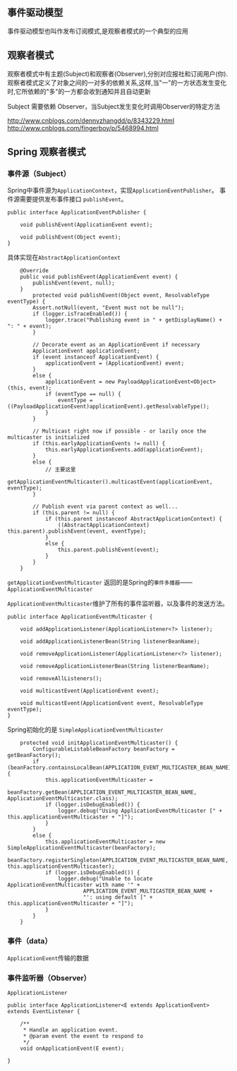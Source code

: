 ## 事件驱动模型
事件驱动模型也叫作发布订阅模式,是观察者模式的一个典型的应用

## 观察者模式
观察者模式中有主题(Subject)和观察者(Observer),分别对应报社和订阅用户(你).观察者模式定义了对象之间的一对多的依赖关系,这样,当"一"的一方状态发生变化时,它所依赖的"多"的一方都会收到通知并且自动更新

Subject 需要依赖 Observer，当Subject发生变化时调用Observer的特定方法

http://www.cnblogs.com/dennyzhangdd/p/8343229.html
http://www.cnblogs.com/fingerboy/p/5468994.html

## Spring 观察者模式

### 事件源（Subject）
Spring中事件源为`ApplicationContext`，实现`ApplicationEventPublisher`。
事件源需要提供发布事件接口  `publishEvent`。
```
public interface ApplicationEventPublisher {

	void publishEvent(ApplicationEvent event);
	
	void publishEvent(Object event);
}
```
具体实现在`AbstractApplicationContext`
```
	@Override
	public void publishEvent(ApplicationEvent event) {
		publishEvent(event, null);
	}
		protected void publishEvent(Object event, ResolvableType eventType) {
		Assert.notNull(event, "Event must not be null");
		if (logger.isTraceEnabled()) {
			logger.trace("Publishing event in " + getDisplayName() + ": " + event);
		}

		// Decorate event as an ApplicationEvent if necessary
		ApplicationEvent applicationEvent;
		if (event instanceof ApplicationEvent) {
			applicationEvent = (ApplicationEvent) event;
		}
		else {
			applicationEvent = new PayloadApplicationEvent<Object>(this, event);
			if (eventType == null) {
				eventType = ((PayloadApplicationEvent)applicationEvent).getResolvableType();
			}
		}

		// Multicast right now if possible - or lazily once the multicaster is initialized
		if (this.earlyApplicationEvents != null) {
			this.earlyApplicationEvents.add(applicationEvent);
		}
		else {
		    // 主要这里
			getApplicationEventMulticaster().multicastEvent(applicationEvent, eventType);
		}

		// Publish event via parent context as well...
		if (this.parent != null) {
			if (this.parent instanceof AbstractApplicationContext) {
				((AbstractApplicationContext) this.parent).publishEvent(event, eventType);
			}
			else {
				this.parent.publishEvent(event);
			}
		}
	}
```
`getApplicationEventMulticaster` 返回的是Spring的`事件多播器`——
`ApplicationEventMulticaster`

`ApplicationEventMulticaster`维护了所有的事件监听器，以及事件的发送方法。
```
public interface ApplicationEventMulticaster {

	void addApplicationListener(ApplicationListener<?> listener);

	void addApplicationListenerBean(String listenerBeanName);

	void removeApplicationListener(ApplicationListener<?> listener);

	void removeApplicationListenerBean(String listenerBeanName);

	void removeAllListeners();

	void multicastEvent(ApplicationEvent event);

	void multicastEvent(ApplicationEvent event, ResolvableType eventType);
}
```
Spring初始化的是 `SimpleApplicationEventMulticaster`
```
	protected void initApplicationEventMulticaster() {
		ConfigurableListableBeanFactory beanFactory = getBeanFactory();
		if (beanFactory.containsLocalBean(APPLICATION_EVENT_MULTICASTER_BEAN_NAME)) {
			this.applicationEventMulticaster =
					beanFactory.getBean(APPLICATION_EVENT_MULTICASTER_BEAN_NAME, ApplicationEventMulticaster.class);
			if (logger.isDebugEnabled()) {
				logger.debug("Using ApplicationEventMulticaster [" + this.applicationEventMulticaster + "]");
			}
		}
		else {
			this.applicationEventMulticaster = new SimpleApplicationEventMulticaster(beanFactory);
			beanFactory.registerSingleton(APPLICATION_EVENT_MULTICASTER_BEAN_NAME, this.applicationEventMulticaster);
			if (logger.isDebugEnabled()) {
				logger.debug("Unable to locate ApplicationEventMulticaster with name '" +
						APPLICATION_EVENT_MULTICASTER_BEAN_NAME +
						"': using default [" + this.applicationEventMulticaster + "]");
			}
		}
	}
```
### 事件（data）
`ApplicationEvent`传输的数据

### 事件监听器（Observer）
`ApplicationListener`

```
public interface ApplicationListener<E extends ApplicationEvent> extends EventListener {

	/**
	 * Handle an application event.
	 * @param event the event to respond to
	 */
	void onApplicationEvent(E event);

}
```